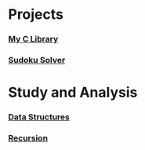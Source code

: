 # Projects

### [My C Library](https://github.com/iamsiriil/c_myclib)

### [Sudoku Solver](https://github.com/iamsiriil/c_sudoku_solver)

# Study and Analysis

### [Data Structures](https://github.com/iamsiriil/c_data_structures)

### [Recursion](https://github.com/iamsiriil/c_recursion)
